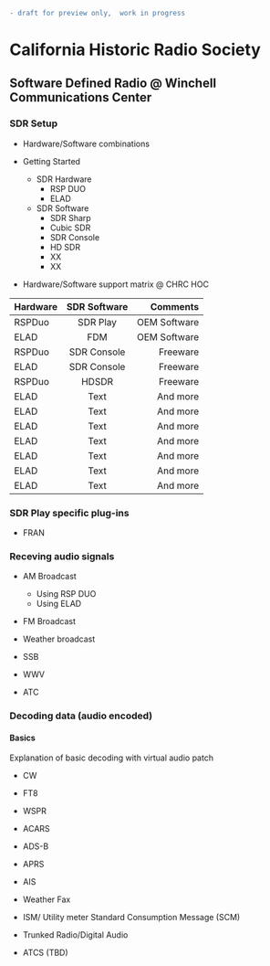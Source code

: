 ```diff
- draft for preview only,  work in progress
```

# California Historic Radio Society
## Software Defined Radio @ Winchell Communications Center 

### SDR Setup

* Hardware/Software combinations 


* Getting Started 

  - SDR Hardware
    - RSP DUO
    - ELAD
  - SDR Software
    - SDR Sharp
    - Cubic SDR
    - SDR Console
    - HD SDR 
    - XX
    - XX 
    
- Hardware/Software support matrix @ CHRC HOC

| Hardware      | SDR Software     | Comments      |
| :---          |    :----:        |          ---: |
| RSPDuo        | SDR Play         | OEM Software  |
| ELAD          | FDM              | OEM Software  |
| RSPDuo        | SDR Console      | Freeware      |
| ELAD          | SDR Console      | Freeware      |
| RSPDuo        | HDSDR            | Freeware      |
| ELAD          | Text             | And more      |  
| ELAD          | Text             | And more      |  
| ELAD          | Text             | And more      |  
| ELAD          | Text             | And more      |  
| ELAD          | Text             | And more      |  
| ELAD          | Text             | And more      |  
| ELAD          | Text             | And more      |  

### SDR Play specific plug-ins 
* FRAN 


### Receving audio signals

* AM Broadcast

  - Using RSP DUO
  - Using ELAD

* FM Broadcast


* Weather broadcast 

* SSB 


* WWV


* ATC 


### Decoding data (audio encoded)
#### Basics 
Explanation of basic decoding with virtual audio patch


* CW

* FT8

* WSPR

* ACARS

* ADS-B

* APRS 

* AIS 

* Weather Fax

* ISM/ Utility meter Standard Consumption Message (SCM) 

* Trunked Radio/Digital Audio

* ATCS (TBD) 
